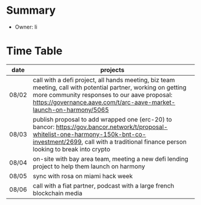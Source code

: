 # Summary
* Owner: li

# Time Table
| date  | projects |
|---|---|
| 08/02  |  call with a defi project, all hands meeting, biz team meeting, call with potential partner, working on getting more community responses to our aave proposal: https://governance.aave.com/t/arc-aave-market-launch-on-harmony/5065  |
| 08/03  |  publish proposal to add wrapped one (erc-20) to bancor: https://gov.bancor.network/t/proposal-whitelist-one-harmony-150k-bnt-co-investment/2699, call with a traditional finance person looking to break into crypto |
| 08/04  |  on-site with bay area team, meeting a new defi lending project to help them launch on harmony  |
| 08/05  |  sync with rosa on miami hack week  |
| 08/06  |  call with a fiat partner, podcast with a large french blockchain media  |
